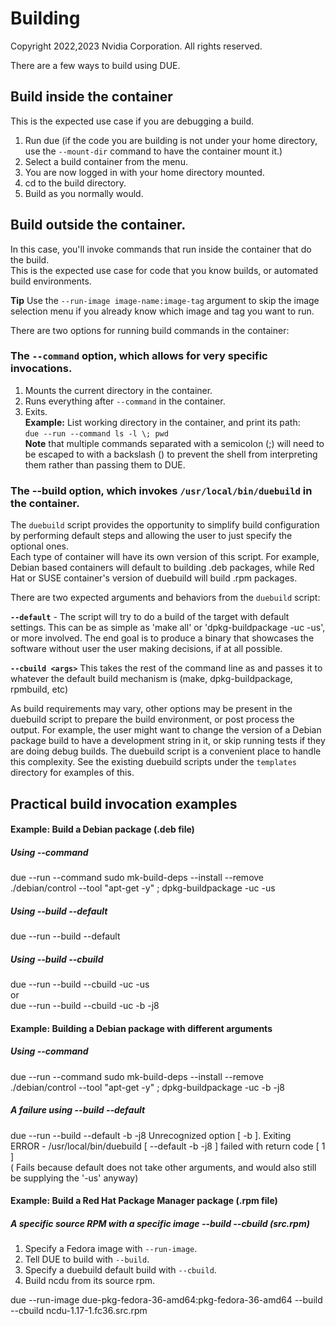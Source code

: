 # Building
Copyright 2022,2023 Nvidia Corporation.  All rights reserved.

There are a few ways to build using DUE.

## Build inside the container
This is the expected use case if you are debugging a build.  
1. Run due (if the code you are building is not under your home directory, use the `--mount-dir` command to have the container mount it.)  
2. Select a build container from the menu.  
3. You are now logged in with your home directory mounted.  
4. cd to the build directory.  
5. Build as you normally would.  

## Build outside the container.
In this case, you'll invoke commands that run inside the container that do the build.  
This is the expected use case for code that you know builds, or automated build environments.

**Tip** Use the `--run-image image-name:image-tag` argument to skip the image selection menu if you already know which image and tag you want to run.

There are two options for running build commands in the container:

### The `--command` option, which allows for very specific invocations.  
1. Mounts the current directory in the container.  
2. Runs everything after `--command` in the container.  
3. Exits.  
**Example:** List working directory in the container, and print its path:  
 `due --run --command ls -l \; pwd`  
**Note** that multiple commands separated with a semicolon (;) will need to be escaped to with a backslash (\) to prevent the shell from interpreting them rather than passing them to DUE.

### The --build option, which invokes `/usr/local/bin/duebuild` in the container.

The `duebuild` script provides the opportunity to simplify build configuration by performing default steps and allowing the user to just specify the optional ones.  
Each type of container will have its own version of this script. For example, Debian based containers will default to building .deb packages, while Red Hat or SUSE container's version of duebuild will build .rpm packages.

There are two expected arguments and behaviors from the `duebuild` script:

**`--default`** - The script will try to do a build of the target with default settings. This can be as simple as 'make all' or 'dpkg-buildpackage -uc -us',
or more involved. The end goal is to produce a binary that showcases the software without user the user making decisions, if at all possible.

**`--cbuild <args>`** This takes the rest of the command line as <args> and passes it to whatever the default build mechanism is (make, dpkg-buildpackage, rpmbuild, etc)

As build requirements may vary, other options may be present in the duebuild script to prepare the build environment, or post process the output.
For example, the user might want to change the version of a Debian package build to have a development string in it, or skip running tests if
they are doing debug builds. The duebuild script is a convenient place to handle this complexity.
See the existing duebuild scripts under the `templates` directory for examples of this.


## Practical build invocation examples

#### Example: Build a Debian package (.deb file)

##### Using --command
due --run --command sudo mk-build-deps --install --remove ./debian/control --tool \"apt-get -y\" \; dpkg-buildpackage -uc -us

##### Using --build --default
due --run --build --default

##### Using --build --cbuild
due --run --build --cbuild -uc -us    
or  
due --run --build --cbuild -uc -b -j8


#### Example: Building a Debian package with different arguments

##### Using --command
due --run --command sudo mk-build-deps --install --remove ./debian/control --tool \"apt-get -y\" \; dpkg-buildpackage -uc -b -j8

##### A failure using --build --default
due --run --build --default -b -j8
Unrecognized option [ -b ]. Exiting                                               
ERROR - /usr/local/bin/duebuild [ --default -b -j8 ] failed with return code [ 1 ]  
( Fails because default does not take other arguments, and would also still be supplying the '-us' anyway)

#### Example: Build a Red Hat Package Manager package (.rpm file)

##### A specific source RPM with a specific image --build --cbuild (src.rpm)
1. Specify a Fedora image with `--run-image`.
2. Tell DUE to build with `--build`.
3. Specify a duebuild default build with `--cbuild`.
4. Build ncdu from its source rpm.  


due --run-image due-pkg-fedora-36-amd64:pkg-fedora-36-amd64 --build --cbuild ncdu-1.17-1.fc36.src.rpm






